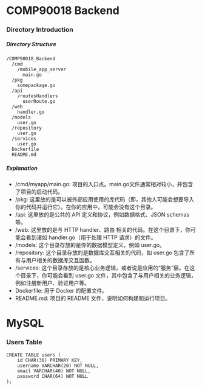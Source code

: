 # COMP90018 Backend

### Directory Introduction

##### Directory Structure
```
/COMP90018_Backend
  /cmd
    /mobile_app_server
      main.go
  /pkg
    somepackage.go
  /api
    /routesHandlers
      userRoute.go
  /web
    handler.go
  /models
    user.go
  /repository
    user.go
  /services
    user.go
  Dockerfile
  README.md
```
##### Explanation
- /cmd/myapp/main.go: 项目的入口点。main.go文件通常相对较小，并包含了项目的启动代码。
- /pkg: 这里放的是可以被外部应用使用的库代码（即，其他人可能会想要导入你的代码并运行它）。在你的应用中，可能会没有这个目录。
- /api: 这里放的是公共的 API 定义和协议，例如数据格式、JSON schemas 等。
- /web: 这里放的是与 HTTP handler、路由 相关的代码。在这个目录下，你可能会看到诸如 handler.go（用于处理 HTTP 请求）的文件。
- /models: 这个目录存放的是你的数据模型定义，例如 user.go。
- /repository: 这个目录存放的是数据库交互相关的代码，如 user.go 包含了所有与用户相关的数据库交互函数。
- /services: 这个目录存放的是核心业务逻辑，或者说是应用的“服务”层。在这个目录下，你可能会看到 user.go 文件，其中包含了与用户相关的业务逻辑，例如注册新用户、验证用户等。
- Dockerfile: 用于 Docker 的配置文件。
- README.md: 项目的 README 文件，说明如何构建和运行项目。


# MySQL

### Users Table
```
CREATE TABLE users (
    id CHAR(36) PRIMARY KEY,
    username VARCHAR(20) NOT NULL,
    email VARCHAR(40) NOT NULL,
    password CHAR(64) NOT NULL
);
```
